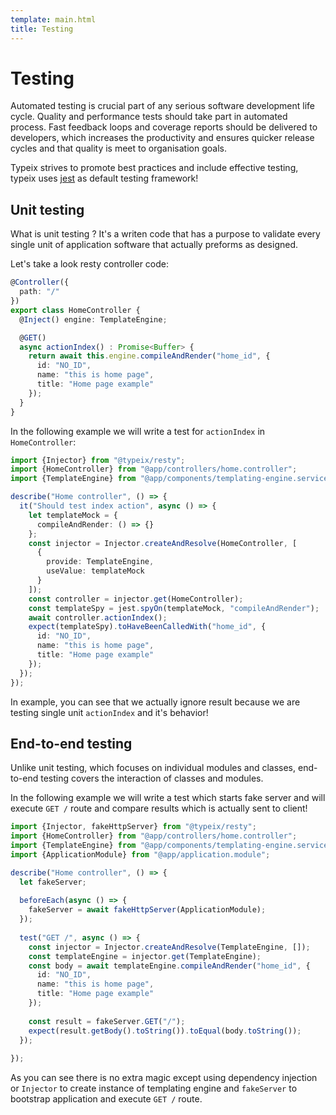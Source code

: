 ```yaml
---
template: main.html
title: Testing
---
```

# Testing
Automated testing is crucial part of any serious software development life cycle.
Quality and performance tests should take part in automated process. Fast feedback loops and 
coverage reports should be delivered to developers, which increases the productivity and ensures quicker 
release cycles and that quality is meet to organisation goals.

Typeix strives to promote best practices and include effective testing, 
typeix uses [jest](https://jestjs.io/) as default testing framework!


## Unit testing
What is unit testing ? It's a writen code that has a purpose to validate every 
single unit of application software that actually preforms as designed.

Let's take a look resty controller code:
```ts
@Controller({
  path: "/"
})
export class HomeController {
  @Inject() engine: TemplateEngine;

  @GET()
  async actionIndex() : Promise<Buffer> {
    return await this.engine.compileAndRender("home_id", {
      id: "NO_ID",
      name: "this is home page",
      title: "Home page example"
    });
  }
}
```

In the following example we will write a test for `actionIndex` in `HomeController`:
```ts
import {Injector} from "@typeix/resty";
import {HomeController} from "@app/controllers/home.controller";
import {TemplateEngine} from "@app/components/templating-engine.service";

describe("Home controller", () => {
  it("Should test index action", async () => {
    let templateMock = {
      compileAndRender: () => {}
    };
    const injector = Injector.createAndResolve(HomeController, [
      {
        provide: TemplateEngine,
        useValue: templateMock
      }
    ]);
    const controller = injector.get(HomeController);
    const templateSpy = jest.spyOn(templateMock, "compileAndRender");
    await controller.actionIndex();
    expect(templateSpy).toHaveBeenCalledWith("home_id", {
      id: "NO_ID",
      name: "this is home page",
      title: "Home page example"
    });
  });
});
```
In example, you can see that we actually ignore result because we are testing single unit
`actionIndex` and it's behavior!

## End-to-end testing
Unlike unit testing, which focuses on individual modules and classes, 
end-to-end testing covers the interaction of classes and modules.

In the following example we will write a test which starts fake server and will
execute `GET /` route and compare results which is actually sent to client!
```ts
import {Injector, fakeHttpServer} from "@typeix/resty";
import {HomeController} from "@app/controllers/home.controller";
import {TemplateEngine} from "@app/components/templating-engine.service";
import {ApplicationModule} from "@app/application.module";

describe("Home controller", () => {
  let fakeServer;
  
  beforeEach(async () => {
    fakeServer = await fakeHttpServer(ApplicationModule);
  }); 
  
  test("GET /", async () => {
    const injector = Injector.createAndResolve(TemplateEngine, []);  
    const templateEngine = injector.get(TemplateEngine);
    const body = await templateEngine.compileAndRender("home_id", {
      id: "NO_ID",
      name: "this is home page",
      title: "Home page example"
    });
    
    const result = fakeServer.GET("/");
    expect(result.getBody().toString()).toEqual(body.toString());
  });
  
});
```
As you can see there is no extra magic except using dependency injection or `Injector` 
to create instance of templating engine and `fakeServer` to bootstrap application
and execute `GET /` route.
